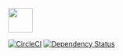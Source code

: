 <img src="https://cdn.rawgit.com/DensityCo/web-dashboard/master/logo.svg" height="50" />

<br />

[![CircleCI](https://circleci.com/gh/DensityCo/web-dashboard.svg?style=shield&circle-token=1b5ece9522df300da10bcedd91a24b6f066b9049)](https://circleci.com/gh/DensityCo/web-dashboard)
[![Dependency
Status](https://david-dm.org/densityco/nicss.svg)](https://david-dm.org/densityco/web-dashboard)
<!-- ![License](https://img.shields.io/badge/License-MIT-green.svg) -->
